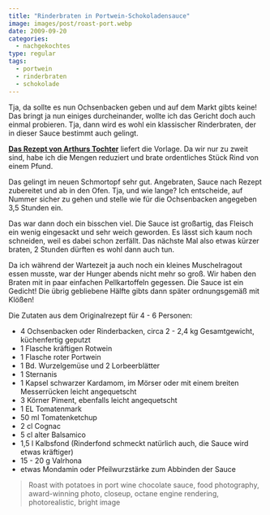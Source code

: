 ```yaml
---
title: "Rinderbraten in Portwein-Schokoladensauce"
image: images/post/roast-port.webp
date: 2009-09-20
categories: 
  - nachgekochtes
type: regular
tags: 
  - portwein
  - rinderbraten
  - schokolade
---
```


Tja, da sollte es nun Ochsenbacken geben und auf dem Markt gibts keine! Das bringt ja nun einiges durcheinander, wollte ich das Gericht doch auch einmal probieren. Tja, dann wird es wohl ein klassischer Rinderbraten, der in dieser Sauce bestimmt auch gelingt.

**[Das Rezept von Arthurs Tochter](http://arthurstochterkocht.blogspot.com/2009/09/essen-und-trinken-halt-leib-und-seele.html)** liefert die Vorlage. Da wir nur zu zweit sind, habe ich die Mengen reduziert und brate ordentliches Stück Rind von einem Pfund.

Das gelingt im neuen Schmortopf sehr gut. Angebraten, Sauce nach Rezept zubereitet und ab in den Ofen. Tja, und wie lange? Ich entscheide, auf Nummer sicher zu gehen und stelle wie für die Ochsenbacken angegeben 3,5 Stunden ein.

Das war dann doch ein bisschen viel. Die Sauce ist großartig, das Fleisch ein wenig eingesackt und sehr weich geworden. Es lässt sich kaum noch schneiden, weil es dabei schon zerfällt. Das nächste Mal also etwas kürzer braten, 2 Stunden dürften es wohl dann auch tun.

Da ich während der Wartezeit ja auch noch ein kleines Muschelragout essen musste, war der Hunger abends nicht mehr so groß. Wir haben den Braten mit in paar einfachen Pellkartoffeln gegessen. Die Sauce ist ein Gedicht! Die übrig gebliebene Hälfte gibts dann später ordnungsgemäß mit Klößen!

Die Zutaten aus dem Originalrezept für 4 - 6 Personen:

* 4 Ochsenbacken oder Rinderbacken, circa 2 - 2,4 kg Gesamtgewicht, küchenfertig geputzt
* 1 Flasche kräftigen Rotwein
* 1 Flasche roter Portwein
* 1 Bd. Wurzelgemüse und 2 Lorbeerblätter
* 1 Sternanis
* 1 Kapsel schwarzer Kardamom, im Mörser oder mit einem breiten Messerrücken leicht angequetscht
* 3 Körner Piment, ebenfalls leicht angequetscht
* 1 EL Tomatenmark
* 50 ml Tomatenketchup
* 2 cl Cognac
* 5 cl alter Balsamico
* 1,5 l Kalbsfond (Rinderfond schmeckt natürlich auch, die Sauce wird etwas kräftiger)
* 15 - 20 g Valrhona
* etwas Mondamin oder Pfeilwurzstärke zum Abbinden der Sauce

> Roast with potatoes in port wine chocolate sauce, food photography, award-winning photo, closeup, octane engine rendering, photorealistic, bright image